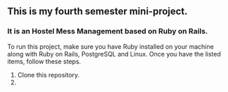 ## This is my fourth semester mini-project. <br>

### It is an Hostel Mess Management based on Ruby on Rails.

To run this project, make sure you have Ruby installed on your machine along with Ruby on Rails, PostgreSQL and Linux. Once you have the listed items, follow these steps.

<ol>
  <li>Clone this repository.</li>
  <li></li>
</ol>
